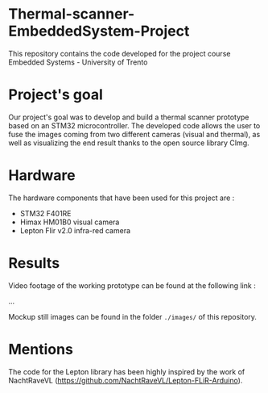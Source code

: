 # Thermal-scanner-EmbeddedSystem-Project
This repository contains the code developed for the project course Embedded Systems - University of Trento

# Project's goal 
Our project's goal was to develop and build a thermal scanner prototype based on an STM32 microcontroller. The developed code allows the user to fuse the images coming from two different cameras (visual and thermal), as well as visualizing the end result thanks to the open source library CImg.  

# Hardware 
The hardware components that have been used for this project are : 
* STM32 F401RE 
* Himax HM01B0 visual camera 
* Lepton Flir v2.0 infra-red camera 

# Results 
Video footage of the working prototype can be found at the following link : 

...

Mockup still images can be found in the folder `./images/` of this repository. 

# Mentions 
The code for the Lepton library has been highly inspired by the work of NachtRaveVL (https://github.com/NachtRaveVL/Lepton-FLiR-Arduino). 
